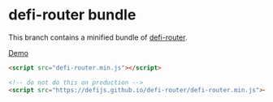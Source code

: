 # defi-router bundle

This branch contains a minified bundle of [defi-router](https://github.com/defijs/defi-router).

[Demo](https://defijs.github.io/defi-router/demo.html#!/foo/bar/baz/)

```html
<script src="defi-router.min.js"></script>
```

```html
<!-- do not do this on production -->
<script src="https://defijs.github.io/defi-router/defi-router.min.js"></script>
```
